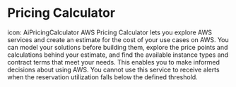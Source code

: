 # Pricing Calculator
icon: AiPricingCalculator
AWS Pricing Calculator lets you explore AWS services and create an estimate for the cost of your use cases on AWS. You can model your solutions before building them, explore the price points and calculations behind your estimate, and find the available instance types and contract terms that meet your needs. This enables you to make informed decisions about using AWS. You cannot use this service to receive alerts when the reservation utilization falls below the defined threshold.